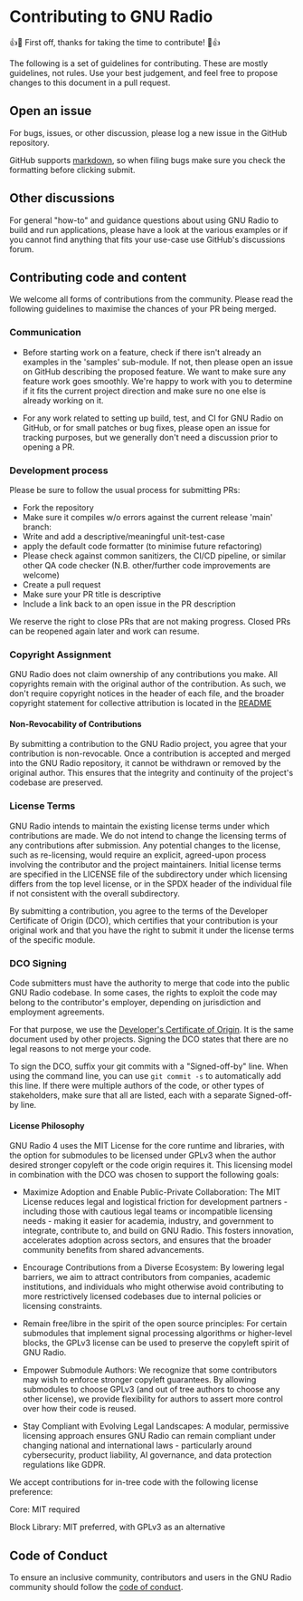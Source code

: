 # Contributing to GNU Radio

:+1::tada: First off, thanks for taking the time to contribute! :tada::+1:

The following is a set of guidelines for contributing. These are mostly guidelines, not rules. Use your best judgement, and feel free to propose changes to this document in a pull request.

## Open an issue

For bugs, issues, or other discussion, please log a new issue in the GitHub repository.

GitHub supports [markdown](https://help.github.com/categories/writing-on-github/), so when filing bugs make sure you check the formatting before clicking submit.

## Other discussions

For general "how-to" and guidance questions about using GNU Radio to build and run applications, please have a look at the various
examples or if you cannot find anything that fits your use-case use GitHub's discussions forum.

## Contributing code and content

We welcome all forms of contributions from the community. Please read the following guidelines to maximise the chances of your PR being merged.

### Communication

- Before starting work on a feature, check if there isn't already an examples in the 'samples' sub-module.
  If not, then please open an issue on GitHub describing the proposed feature. We want to make sure any feature work goes smoothly.
  We're happy to work with you to determine if it fits the current project direction and make sure no one else is already working on it.

- For any work related to setting up build, test, and CI for GNU Radio on GitHub, or for small patches or bug fixes, please open an issue
  for tracking purposes, but we generally don't need a discussion prior to opening a PR.

### Development process

Please be sure to follow the usual process for submitting PRs:

- Fork the repository
- Make sure it compiles w/o errors against the current release 'main' branch:
- Write and add a descriptive/meaningful unit-test-case
- apply the default code formatter (to minimise future refactoring)
- Please check against common sanitizers, the CI/CD pipeline, or similar other QA code checker (N.B. other/further code improvements are welcome)
- Create a pull request
- Make sure your PR title is descriptive
- Include a link back to an open issue in the PR description

We reserve the right to close PRs that are not making progress. Closed PRs can be reopened again later and work can resume.

### Copyright Assignment

GNU Radio does not claim ownership of any contributions you make. All copyrights remain with the original author of the contribution. As such, we don't require copyright notices in the header of each file, and the broader copyright statement for collective attribution is located in the [README](README.md)

#### Non-Revocability of Contributions

By submitting a contribution to the GNU Radio project, you agree that your contribution is non-revocable. Once a contribution is accepted and merged into the GNU Radio repository, it cannot be withdrawn or removed by the original author. This ensures that the integrity and continuity of the project's codebase are preserved.

### License Terms

GNU Radio intends to maintain the existing license terms under which contributions are made. We do not intend to change the licensing terms of any contributions after submission. Any potential changes to the license, such as re-licensing, would require an explicit, agreed-upon process involving the contributor and the project maintainers. Initial license terms are specified in the LICENSE file of the subdirectory under which licensing differs from the top level license, or in the SPDX header of the individual file if not consistent with the overall subdirectory.

By submitting a contribution, you agree to the terms of the Developer Certificate of Origin (DCO), which certifies that your contribution is your original work and that you have the right to submit it under the license terms of the specific module.


### DCO Signing

Code submitters must have the authority to merge that code into the public GNU Radio codebase.
In some cases, the rights to exploit the code may belong to the contributor's employer, depending on jurisdiction
and employment agreements.

For that purpose, we use the [Developer's Certificate of Origin](DCO.txt). It is the same document used by other
projects.
Signing the DCO states that there are no legal reasons to not merge your code.

To sign the DCO, suffix your git commits with a "Signed-off-by" line. When using the command line,
you can use `git commit -s` to automatically add this line. If there were multiple authors of the code, or other types
of stakeholders, make sure that all are listed, each with a separate Signed-off-by line.

#### License Philosophy

GNU Radio 4 uses the MIT License for the core runtime and libraries, with the option for submodules to be licensed under GPLv3 when the author desired stronger copyleft or the code origin requires it. This licensing model in combination with the DCO was chosen to support the following goals:

- Maximize Adoption and Enable Public-Private Collaboration: The MIT License reduces legal and logistical friction for development partners - including those with cautious legal teams or incompatible licensing needs - making it easier for academia, industry, and government to integrate, contribute to, and build on GNU Radio. This fosters innovation, accelerates adoption across sectors, and ensures that the broader community benefits from shared advancements.

- Encourage Contributions from a Diverse Ecosystem: By lowering legal barriers, we aim to attract contributors from companies, academic institutions, and individuals who might otherwise avoid contributing to more restrictively licensed codebases due to internal policies or licensing constraints.

- Remain free/libre in the spirit of the open source principles: For certain submodules that implement signal processing algorithms or higher-level blocks, the GPLv3 license can be used to preserve the copyleft spirit of GNU Radio.

- Empower Submodule Authors: We recognize that some contributors may wish to enforce stronger copyleft guarantees. By allowing submodules to choose GPLv3 (and out of tree authors to choose any other license), we provide flexibility for authors to assert more control over how their code is reused.

- Stay Compliant with Evolving Legal Landscapes: A modular, permissive licensing approach ensures GNU Radio can remain compliant under changing national and international laws - particularly around cybersecurity, product liability, AI governance, and data protection regulations like GDPR.


We accept contributions for in-tree code with the following license preference:

Core: MIT required

Block Library: MIT preferred, with GPLv3 as an alternative

## Code of Conduct

To ensure an inclusive community, contributors and users in the GNU Radio community should follow
the [code of conduct](./CODE_OF_CONDUCT.md).
